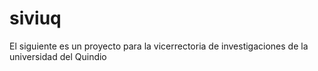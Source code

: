 # siviuq
El siguiente es un proyecto para la vicerrectoria de investigaciones de la universidad del Quindio
